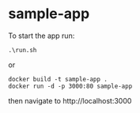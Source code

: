 # sample-app

To start the app run:

```
.\run.sh
```

or

```
docker build -t sample-app .
docker run -d -p 3000:80 sample-app
```

then navigate to http://localhost:3000
